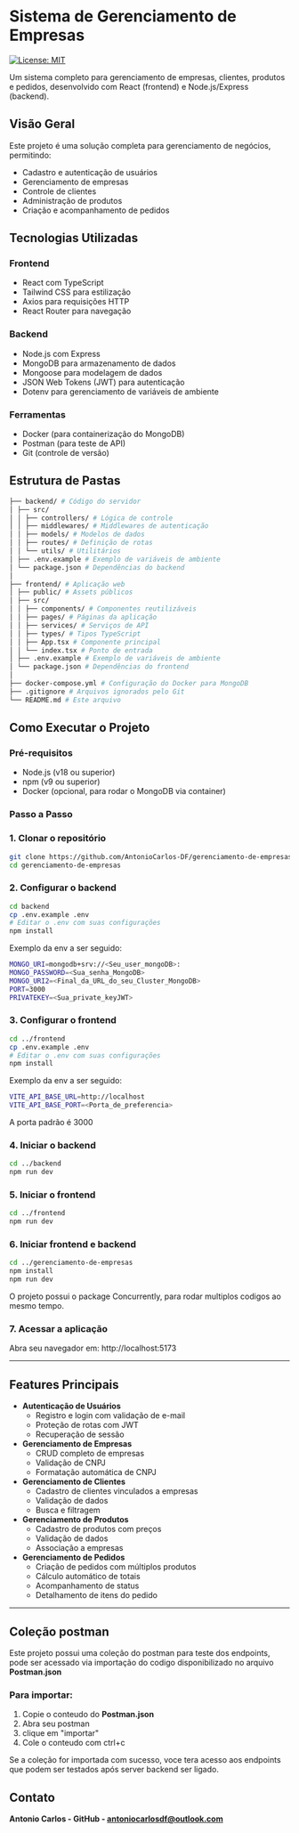 # Sistema de Gerenciamento de Empresas

[![License: MIT](https://img.shields.io/badge/License-MIT-yellow.svg)](https://opensource.org/licenses/MIT)

Um sistema completo para gerenciamento de empresas, clientes, produtos e pedidos, desenvolvido com React (frontend) e Node.js/Express (backend).

## Visão Geral

Este projeto é uma solução completa para gerenciamento de negócios, permitindo:

- Cadastro e autenticação de usuários
- Gerenciamento de empresas
- Controle de clientes
- Administração de produtos
- Criação e acompanhamento de pedidos

## Tecnologias Utilizadas

### Frontend

- React com TypeScript
- Tailwind CSS para estilização
- Axios para requisições HTTP
- React Router para navegação

### Backend

- Node.js com Express
- MongoDB para armazenamento de dados
- Mongoose para modelagem de dados
- JSON Web Tokens (JWT) para autenticação
- Dotenv para gerenciamento de variáveis de ambiente

### Ferramentas

- Docker (para containerização do MongoDB)
- Postman (para teste de API)
- Git (controle de versão)

## Estrutura de Pastas

```bash
├── backend/ # Código do servidor
│ ├── src/
│ │ ├── controllers/ # Lógica de controle
│ │ ├── middlewares/ # Middlewares de autenticação
│ │ ├── models/ # Modelos de dados
│ │ ├── routes/ # Definição de rotas
│ │ └── utils/ # Utilitários
│ ├── .env.example # Exemplo de variáveis de ambiente
│ └── package.json # Dependências do backend
│
├── frontend/ # Aplicação web
│ ├── public/ # Assets públicos
│ ├── src/
│ │ ├── components/ # Componentes reutilizáveis
│ │ ├── pages/ # Páginas da aplicação
│ │ ├── services/ # Serviços de API
│ │ ├── types/ # Tipos TypeScript
│ │ ├── App.tsx # Componente principal
│ │ └── index.tsx # Ponto de entrada
│ ├── .env.example # Exemplo de variáveis de ambiente
│ └── package.json # Dependências do frontend
│
├── docker-compose.yml # Configuração do Docker para MongoDB
├── .gitignore # Arquivos ignorados pelo Git
└── README.md # Este arquivo
```

## Como Executar o Projeto

### Pré-requisitos

- Node.js (v18 ou superior)
- npm (v9 ou superior)
- Docker (opcional, para rodar o MongoDB via container)

### Passo a Passo

### 1. **Clonar o repositório**

```bash
git clone https://github.com/AntonioCarlos-DF/gerenciamento-de-empresas.git
cd gerenciamento-de-empresas
```

### 2. Configurar o backend

```bash
cd backend
cp .env.example .env
# Editar o .env com suas configurações
npm install
```

Exemplo da env a ser seguido:

```bash
MONGO_URI=mongodb+srv://<Seu_user_mongoDB>:
MONGO_PASSWORD=<Sua_senha_MongoDB>
MONGO_URI2=<Final_da_URL_do_seu_Cluster_MongoDB>
PORT=3000
PRIVATEKEY=<Sua_private_keyJWT>
```

### 3. Configurar o frontend

```bash
cd ../frontend
cp .env.example .env
# Editar o .env com suas configurações
npm install
```

Exemplo da env a ser seguido:

```bash
VITE_API_BASE_URL=http://localhost
VITE_API_BASE_PORT=<Porta_de_preferencia>
```

A porta padrão é 3000

### 4. Iniciar o backend

```bash
cd ../backend
npm run dev
```

### 5. Iniciar o frontend

```bash
cd ../frontend
npm run dev
```

### 6. Iniciar frontend e backend

```bash
cd ../gerenciamento-de-empresas
npm install
npm run dev
```

O projeto possui o package Concurrently, para rodar multiplos codigos ao mesmo tempo.

### 7. Acessar a aplicação

Abra seu navegador em: http://localhost:5173

---

## Features Principais

- **Autenticação de Usuários**
  - Registro e login com validação de e-mail
  - Proteção de rotas com JWT
  - Recuperação de sessão
- **Gerenciamento de Empresas**
  - CRUD completo de empresas
  - Validação de CNPJ
  - Formatação automática de CNPJ
- **Gerenciamento de Clientes**
  - Cadastro de clientes vinculados a empresas
  - Validação de dados
  - Busca e filtragem
- **Gerenciamento de Produtos**
  - Cadastro de produtos com preços
  - Validação de dados
  - Associação a empresas
- **Gerenciamento de Pedidos**
  - Criação de pedidos com múltiplos produtos
  - Cálculo automático de totais
  - Acompanhamento de status
  - Detalhamento de itens do pedido

---

## Coleção postman

Este projeto possui uma coleção do postman para teste dos endpoints,
pode ser acessado via importação do codigo disponibilizado no arquivo **Postman.json**

### Para importar:

1. Copie o conteudo do **Postman.json**
2. Abra seu postman
3. clique em "importar"
4. Cole o conteudo com ctrl+c

Se a coleção for importada com sucesso, voce tera acesso aos endpoints que podem ser testados após server backend ser ligado.

## Contato

**Antonio Carlos - GitHub - <antoniocarlosdf@outlook.com>**
